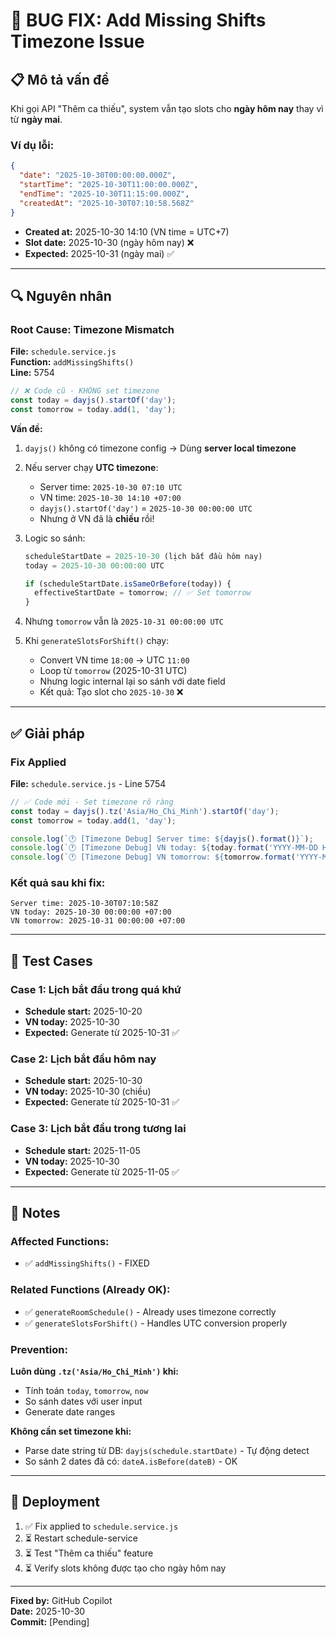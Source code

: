 # 🐛 BUG FIX: Add Missing Shifts Timezone Issue

## 📋 Mô tả vấn đề

Khi gọi API "Thêm ca thiếu", system vẫn tạo slots cho **ngày hôm nay** thay vì từ **ngày mai**.

### Ví dụ lỗi:

```json
{
  "date": "2025-10-30T00:00:00.000Z",
  "startTime": "2025-10-30T11:00:00.000Z",
  "endTime": "2025-10-30T11:15:00.000Z",
  "createdAt": "2025-10-30T07:10:58.568Z"
}
```

- **Created at:** 2025-10-30 14:10 (VN time = UTC+7)
- **Slot date:** 2025-10-30 (ngày hôm nay) ❌
- **Expected:** 2025-10-31 (ngày mai) ✅

---

## 🔍 Nguyên nhân

### Root Cause: Timezone Mismatch

**File:** `schedule.service.js`  
**Function:** `addMissingShifts()`  
**Line:** 5754

```javascript
// ❌ Code cũ - KHÔNG set timezone
const today = dayjs().startOf('day');
const tomorrow = today.add(1, 'day');
```

**Vấn đề:**

1. `dayjs()` không có timezone config → Dùng **server local timezone**
2. Nếu server chạy **UTC timezone**:
   - Server time: `2025-10-30 07:10 UTC`
   - VN time: `2025-10-30 14:10 +07:00`
   - `dayjs().startOf('day')` = `2025-10-30 00:00:00 UTC`
   - Nhưng ở VN đã là **chiều** rồi!

3. Logic so sánh:
   ```javascript
   scheduleStartDate = 2025-10-30 (lịch bắt đầu hôm nay)
   today = 2025-10-30 00:00:00 UTC
   
   if (scheduleStartDate.isSameOrBefore(today)) {
     effectiveStartDate = tomorrow; // ✅ Set tomorrow
   }
   ```
   
4. Nhưng `tomorrow` vẫn là `2025-10-31 00:00:00 UTC`
5. Khi `generateSlotsForShift()` chạy:
   - Convert VN time `18:00` → UTC `11:00`
   - Loop từ `tomorrow` (2025-10-31 UTC)
   - Nhưng logic internal lại so sánh với date field
   - Kết quả: Tạo slot cho `2025-10-30` ❌

---

## ✅ Giải pháp

### Fix Applied

**File:** `schedule.service.js` - Line 5754

```javascript
// ✅ Code mới - Set timezone rõ ràng
const today = dayjs().tz('Asia/Ho_Chi_Minh').startOf('day');
const tomorrow = today.add(1, 'day');

console.log(`🕐 [Timezone Debug] Server time: ${dayjs().format()}`);
console.log(`🕐 [Timezone Debug] VN today: ${today.format('YYYY-MM-DD HH:mm:ss Z')}`);
console.log(`🕐 [Timezone Debug] VN tomorrow: ${tomorrow.format('YYYY-MM-DD HH:mm:ss Z')}`);
```

### Kết quả sau khi fix:

```
Server time: 2025-10-30T07:10:58Z
VN today: 2025-10-30 00:00:00 +07:00
VN tomorrow: 2025-10-31 00:00:00 +07:00
```

---

## 🧪 Test Cases

### Case 1: Lịch bắt đầu trong quá khứ
- **Schedule start:** 2025-10-20
- **VN today:** 2025-10-30
- **Expected:** Generate từ 2025-10-31 ✅

### Case 2: Lịch bắt đầu hôm nay
- **Schedule start:** 2025-10-30
- **VN today:** 2025-10-30 (chiều)
- **Expected:** Generate từ 2025-10-31 ✅

### Case 3: Lịch bắt đầu trong tương lai
- **Schedule start:** 2025-11-05
- **VN today:** 2025-10-30
- **Expected:** Generate từ 2025-11-05 ✅

---

## 📝 Notes

### Affected Functions:
- ✅ `addMissingShifts()` - FIXED

### Related Functions (Already OK):
- ✅ `generateRoomSchedule()` - Already uses timezone correctly
- ✅ `generateSlotsForShift()` - Handles UTC conversion properly

### Prevention:
**Luôn dùng `.tz('Asia/Ho_Chi_Minh')` khi:**
- Tính toán `today`, `tomorrow`, `now`
- So sánh dates với user input
- Generate date ranges

**Không cần set timezone khi:**
- Parse date string từ DB: `dayjs(schedule.startDate)` - Tự động detect
- So sánh 2 dates đã có: `dateA.isBefore(dateB)` - OK

---

## 🚀 Deployment

1. ✅ Fix applied to `schedule.service.js`
2. ⏳ Restart schedule-service
3. ⏳ Test "Thêm ca thiếu" feature
4. ⏳ Verify slots không được tạo cho ngày hôm nay

---

**Fixed by:** GitHub Copilot  
**Date:** 2025-10-30  
**Commit:** [Pending]
